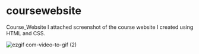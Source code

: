 # coursewebsite
Course_Website
I attached  screenshot of the course website I created using HTML and CSS.

![ezgif com-video-to-gif (2)](https://github.com/alintapanygt/coursewebsite/assets/151405768/3fb47d75-3dd0-497b-a53d-a383f6cfb5c9)
